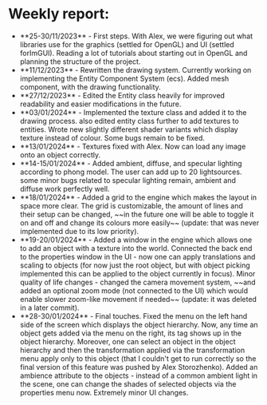 <h1> Weekly report: </h1>

<ul>
  
<li> **25-30/11/2023** - First steps. With Alex, we were figuring out what libraries use for the graphics (settled for OpenGL) and UI (settled forImGUI). Reading a lot of tutorials about starting out in OpenGL and planning the structure of the project. </li>

<li> **11/12/2023** - Rewritten the drawing system. Currently working on implementing the Entity Component System (ecs). Added mesh component, with the drawing functionality.</li>

<li> **27/12/2023** - Edited the Entity class heavily for improved readability and easier modifications in the future. </li>

<li> **03/01/2024** - Implemented the texture class and added it to the drawing process. also edited entity class further to add textures to entities. Wrote new slightly different shader variants which display texture instead of colour. Some bugs remain to be fixed. </li>

<li> **13/01/2024** - Textures fixed with Alex. Now can load any image onto an object correctly. </li>

<li> **14-15/01/2024** - Added ambient, diffuse, and specular lighting according to phong model. The user can add up to 20 lightsources. some minor bugs related to specular lighting remain, ambient and diffuse work perfectly well. </li>

<li> **18/01/2024** - Added a grid to the engine which makes the layout in space more clear. The grid is customizable, the amount of lines and their setup can be changed, ~~in the future one will be able to toggle it on and off and change its colours more easily~~ (update: that was never implemented due to its low priority). </li>

<li> **19-20/01/2024** - Added a window in the engine which allows one to add an object with a texture into the world. Connected the back end to the properties window in the UI - now one can apply translations and scaling to objects (for now just the root object, but with object picking implemented this can be applied to the object currently in focus). Minor quality of life changes - changed the camera movement system, ~~and added an optional zoom mode (not connected to the UI) which would enable slower zoom-like movement if needed~~ (update: it was deleted in a later commit). </li>

<li> **28-30/01/2024** - Final touches. Fixed the menu on the left hand side of the screen which displays the object hierarchy. Now, any time an object gets added via the menu on the right, its tag shows up in the object hierarchy. Moreover, one can select an object in the object hierarchy and then the transformation applied via the transformation menu apply only to this object (that I couldn't get to run correctly so the final version of this feature was pushed by Alex Storozhenko). Added an ambience attribute to the objects - instead of a common ambient light in the scene, one can change the shades of selected objects via the properties menu now. Extremely minor UI changes. </li>

</ul>
